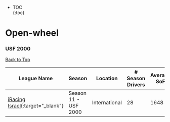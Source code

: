 * TOC  
{:toc}

# Open-wheel

### USF 2000

[Back to Top](#)  

|                                                League Name                                                |        Season       |   Location  |# Season Drivers|Average SoF|      Upcoming Race     |        New York       |         London        |         Sydney         |
|-----------------------------------------------------------------------------------------------------------|---------------------|-------------|----------------|-----------|------------------------|-----------------------|-----------------------|------------------------|
|[iRacing Israel](https://members.iracing.com/membersite/member/LeagueView.do?league=3928){:target="_blank"}|Season 11 \- USF 2000|International|       28       |    1648   |Nürburgring Nordschleife|Mon, May 01 01:30PM EDT|Mon, May 01 06:30PM BST|Tue, May 02 03:30AM AEST|

